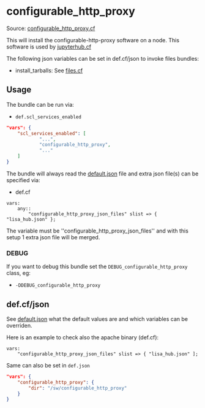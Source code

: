 # configurable_http_proxy

Source: [configurable_http_proxy.cf](/services/configurable_http_proxy.cf)


This will install the configurable-http-proxy software on a node. This software is used by [jupyterhub.cf](/services/jupyterhub.cf)

The following json variables can be set in def.cf/json to  invoke files bundles:
 * install_tarballs: See [files.cf](/masterfiles/lib/scl/files.cf)

## Usage

The bundle can be run via:
 * `def.scl_services_enabled`
```json
"vars": {
    "scl_services_enabled": [
            "...",
            "configurable_http_proxy",
            "..."
    ]
}
```

The bundle will always read the [default.json](/templates/configurable_http_proxy/json/default.json) file
and extra json file(s) can be specified via:
 * def.cf
```
vars:
    any::
        "configurable_http_proxy_json_files" slist => { "lisa_hub.json" };
```

The variable must be ''configurable_http_proxy_json_files'' and with this setup 1 extra json file will be merged.

### DEBUG

If you want to debug this bundle set the `DEBUG_configurable_http_proxy` class, eg:
 * `-DDEBUG_configurable_http_proxy`

## def.cf/json

See [default.json](/templates/configurable_http_proxy/json/default.json) what the default values are and
which variables can be overriden.

Here is an example to check also the apache binary (def.cf):
```
vars:
    "configurable_http_proxy_json_files" slist => { "lisa_hub.json" ];
```

Same can also be set in `def.json`
```json
"vars": {
    "configurable_http_proxy": {
        "dir": "/sw/configurable_http_proxy"
    }
}
